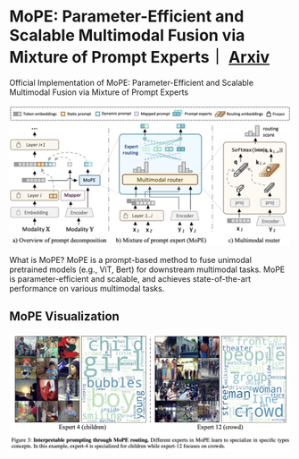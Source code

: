# MoPE: Parameter-Efficient and Scalable Multimodal Fusion via Mixture of Prompt Experts｜ [Arxiv](https://arxiv.org/abs/2403.10568)
Official Implementation of MoPE: Parameter-Efficient and Scalable Multimodal Fusion via Mixture of Prompt Experts

![fig_overview-v2](fig_overview-v2.png)

What is MoPE? MoPE is a prompt-based method to fuse unimodal pretrained models (e.g., ViT, Bert) for downstream multimodal tasks. MoPE is parameter-efficient and scalable, and achieves state-of-the-art performance on various multimodal tasks.

## MoPE Visualization

![fig_route](route_example.png)
